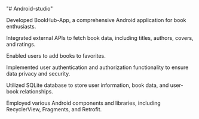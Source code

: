 "# Android-studio" 

Developed BookHub-App, a comprehensive Android application for book enthusiasts.

Integrated external APIs to fetch book data, including titles, authors, covers, and ratings.

Enabled users to add books to favorites.

Implemented user authentication and authorization functionality to ensure data privacy and security.

Utilized SQLite database to store user information, book data, and user-book relationships.

Employed various Android components and libraries, including RecyclerView, Fragments, and Retrofit.
